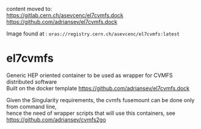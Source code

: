content moved to:  
https://gitlab.cern.ch/asevcenc/el7cvmfs.dock  
https://github.com/adriansev/el7cvmfs.dock  

Image found at : `oras://registry.cern.ch/asevcenc/el7cvmfs:latest`

# el7cvmfs
Generic HEP oriented container to be used as wrapper for CVMFS distributed software   
Built on the docker template https://github.com/adriansev/el7cvmfs.dock   

Given the Singularity requirements, the cvmfs fusemount can be done only from command line,   
hence the need of wrapper scripts that will use this containers, see https://github.com/adriansev/cvmfs2go   
